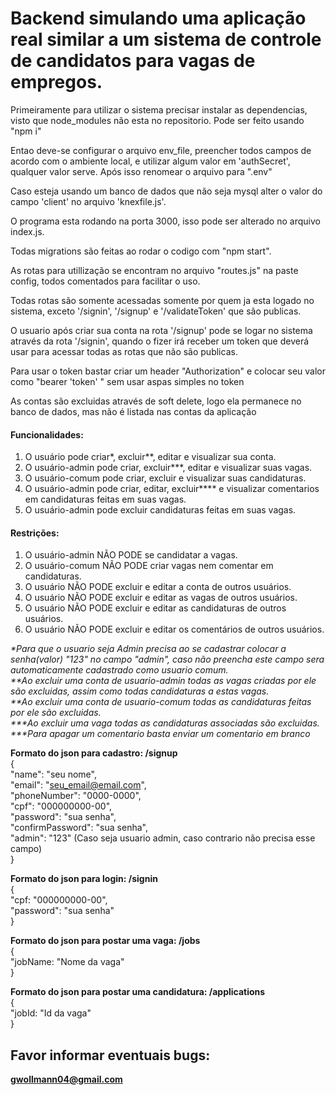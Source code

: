 <h1>Backend simulando uma aplicação real similar a um sistema de controle de candidatos para vagas de empregos.</h1>
<p>Primeiramente para utilizar o sistema precisar instalar as dependencias, visto que node_modules não esta no repositorio. Pode ser feito usando "npm i"</p>
<p>Entao deve-se configurar o arquivo env_file, preencher todos campos de acordo com o ambiente local, e utilizar algum valor em          'authSecret', qualquer valor serve. Após isso renomear o arquivo para ".env"</p>
<p>Caso esteja usando um banco de dados que não seja mysql alter o valor do campo 'client' no arquivo 'knexfile.js'.</p>
<p>O programa esta rodando na porta 3000, isso pode ser alterado no arquivo index.js.</p>
<p>Todas migrations são feitas ao rodar o codigo com "npm start".</p>

<p>As rotas para utillização se encontram no arquivo "routes.js" na paste config, todos comentados para facilitar o uso.</p>
<p>Todas rotas são somente acessadas somente por quem ja esta logado no sistema, exceto '/signin', '/signup' e '/validateToken' que são        publicas.</p>
<p>O usuario após criar sua conta na rota '/signup' pode se logar no sistema através da rota '/signin', quando o fizer irá receber um token    que deverá usar para acessar todas as rotas que não são publicas.</p>
<p>Para usar o token bastar criar um header "Authorization" e colocar seu valor como "bearer 'token' " sem usar aspas simples no token</p>
<p>As contas são excluidas através de soft delete, logo ela permanece no banco de dados, mas não é listada nas contas da aplicação</p>

#### Funcionalidades:<br />
<ol>
<li>O usuário pode criar*, excluir**, editar e visualizar sua conta.</li>
<li>O usuário-admin pode criar, excluir***, editar e visualizar suas vagas.</li>
<li>O usuário-comum pode criar, excluir e visualizar suas candidaturas.</li>
<li>O usuário-admin pode criar, editar, excluir**** e visualizar comentarios em candidaturas feitas em suas vagas.</li>
<li>O usuário-admin pode excluir candidaturas feitas em suas vagas.</li>
</ol>

#### Restrições:<br />
<ol>
<li>O usuário-admin NÃO PODE se candidatar a vagas.</li>
<li>O usuário-comum NÃO PODE criar vagas nem comentar em candidaturas.</li>
<li>O usuário NÃO PODE excluir e editar a conta de outros usuários.</li>
<li>O usuário NÃO PODE excluir e editar as vagas de outros usuários.</li>
<li>O usuário NÃO PODE excluir e editar as candidaturas de outros usuários.</li>
<li>O usuário NÃO PODE excluir e editar os comentários de outros usuários.</li>
</ol>

<i>*Para que o usuario seja Admin precisa ao se cadastrar colocar a senha(valor) "123" no campo "admin", caso não preencha este campo sera automaticamente cadastrado como usuario comum.</i><br />
<i>**Ao excluir uma conta de usuario-admin todas as vagas criadas por ele são excluidas, assim como todas candidaturas a estas vagas.</i><br />
<i>**Ao excluir uma conta de usuario-comum todas as candidaturas feitas por ele são excluidas.</i><br />
<i>***Ao excluir uma vaga todas as candidaturas associadas são excluidas.</i><br />
<i>***Para apagar um comentario basta enviar um comentario em branco</i><br />

**Formato do json para cadastro: /signup**<br />
{<br />
    "name": "seu nome",<br />
    "email": "seu_email@email.com",<br />
    "phoneNumber": "0000-0000",<br />
    "cpf": "000000000-00",<br />
    "password": "sua senha",<br />
    "confirmPassword": "sua senha",<br />
    "admin": "123" (Caso seja usuario admin, caso contrario não precisa esse campo)<br />
}<br />

**Formato do json para login: /signin**<br />
{<br />
    "cpf: "000000000-00",<br />
    "password": "sua senha"<br />
}<br />

**Formato do json para postar uma vaga: /jobs**<br />
{<br />
    "jobName: "Nome da vaga"<br />
}<br />

**Formato do json para postar uma candidatura: /applications**<br />
{<br />
    "jobId: "Id da vaga"<br />
}<br />

## Favor informar eventuais bugs:
<strong> gwollmann04@gmail.com </strong>

